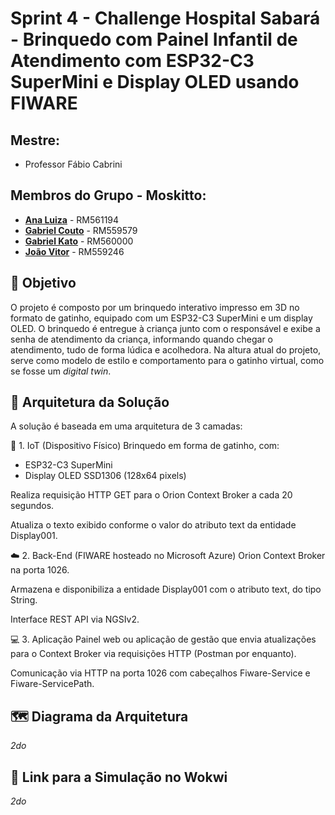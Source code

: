 # Sprint 4 - Challenge Hospital Sabará - Brinquedo com Painel Infantil de Atendimento com ESP32-C3 SuperMini e Display OLED usando FIWARE

## Mestre: 
- Professor Fábio Cabrini

## Membros do Grupo - **Moskitto**:
- [**Ana Luiza**](https://github.com/anarand) - RM561194
- [**Gabriel Couto**](https://github.com/rouri404) - RM559579
- [**Gabriel Kato**](https://github.com/kato8088) - RM560000
- [**João Vitor**](https://github.com/joaomatosq) - RM559246

## 🎯 Objetivo
O projeto é composto por um brinquedo interativo impresso em 3D no formato de gatinho, equipado com um ESP32-C3 SuperMini e um display OLED. O brinquedo é entregue à criança junto com o responsável e exibe a senha de atendimento da criança, informando quando chegar o atendimento, tudo de forma lúdica e acolhedora. Na altura atual do projeto, serve como modelo de estilo e comportamento para o gatinho virtual, como se fosse um _digital twin_.

## 🧱 Arquitetura da Solução

A solução é baseada em uma arquitetura de 3 camadas:

📡 1. IoT (Dispositivo Físico)
Brinquedo em forma de gatinho, com:

- ESP32-C3 SuperMini
- Display OLED SSD1306 (128x64 pixels)

Realiza requisição HTTP GET para o Orion Context Broker a cada 20 segundos.

Atualiza o texto exibido conforme o valor do atributo text da entidade Display001.

☁️ 2. Back-End (FIWARE hosteado no Microsoft Azure)
Orion Context Broker na porta 1026.

Armazena e disponibiliza a entidade Display001 com o atributo text, do tipo String.

Interface REST API via NGSIv2.

💻 3. Aplicação
Painel web ou aplicação de gestão que envia atualizações para o Context Broker via requisições HTTP (Postman por enquanto).

Comunicação via HTTP na porta 1026 com cabeçalhos Fiware-Service e Fiware-ServicePath.

## 🗺️ Diagrama da Arquitetura
<!-- ![Diagrama da Arquitetura](moskitto_arquitetura_1.drawio.png) -->
_2do_

## 🧪 Link para a Simulação no Wokwi
<!-- ![Simulação](wokwi-simulação.png) -->
_2do_
<!-- Wokwi: https://wokwi.com/projects/428687533684130817 -->

<!-- ## :smile_cat: Explicação da Arquitetura
![Youtube](video-simulacao-youtube.png)

Youtube: https://youtu.be/tfh6tKAZBYQ

## :smile_cat: Video do Pitch
![Youtube](Gatinho-Sabará-youtube.png)

Youtube: https://www.youtube.com/watch?v=nGFiCgAD6WQ -->